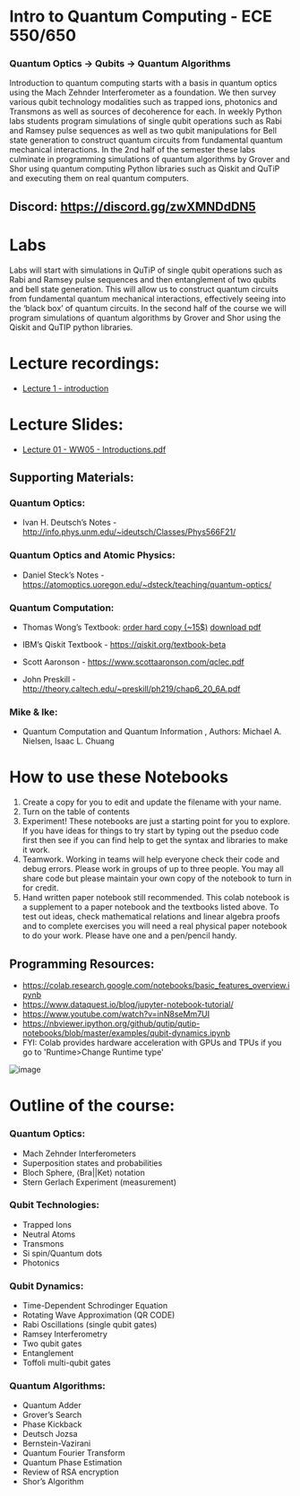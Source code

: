 # Intro to Quantum Computing - ECE 550/650

### Quantum Optics →  Qubits → Quantum Algorithms

Introduction to quantum computing starts with a basis in quantum optics using the Mach Zehnder Interferometer as a foundation. We then survey various qubit technology modalities such as trapped ions, photonics and Transmons as well as sources of decoherence for each.  In weekly Python labs students program simulations of single qubit operations such as Rabi and Ramsey pulse sequences as well as two qubit manipulations for Bell state generation to construct quantum circuits from fundamental quantum mechanical interactions. In the 2nd half of the semester these labs culminate in programming simulations of quantum algorithms by Grover and Shor using quantum computing Python libraries such as Qiskit and QuTiP and executing them on real quantum computers.

## Discord: https://discord.gg/zwXMNDdDN5 

# Labs
Labs will start with simulations in QuTiP of single qubit operations such as Rabi and Ramsey pulse sequences and then entanglement of two qubits and bell state generation. This will allow us to construct quantum circuits from fundamental quantum mechanical interactions, effectively seeing into the ‘black box’ of quantum circuits. 
In the second half of the course we will program simulations of quantum algorithms by Grover and Shor using the Qiskit and QuTIP python libraries.

# Lecture recordings:
* [Lecture 1 - introduction](https://echo360.org/media/429f82d9-5ae3-47b0-b9b0-78e48ced89a8/public)

# Lecture Slides: 
* [Lecture 01 - WW05 - Introductions.pdf](https://github.com/UMassIonTrappers/Introduction-to-Quantum-Computing/blob/main/Lecture%2001%20-%20WW05%20-%20Introductions.pdf)

## Supporting Materials:
### Quantum Optics:
  * Ivan H. Deutsch’s Notes - http://info.phys.unm.edu/~ideutsch/Classes/Phys566F21/

### Quantum Optics and Atomic Physics:
  * Daniel Steck’s Notes - https://atomoptics.uoregon.edu/~dsteck/teaching/quantum-optics/

### Quantum Computation:
* Thomas Wong’s Textbook: [order hard copy (~15$)](https://www.amazon.com/Introduction-Classical-Quantum-Computing-Thomas-dp-B09QP2MYYM/dp/B09QP2MYYM/) [download pdf](http://www.thomaswong.net/introduction-to-classical-and-quantum-computing-1e4p.pdf)

* IBM’s Qiskit Textbook - https://qiskit.org/textbook-beta

* Scott Aaronson - https://www.scottaaronson.com/qclec.pdf

* John Preskill - http://theory.caltech.edu/~preskill/ph219/chap6_20_6A.pdf

### Mike & Ike:
  * Quantum Computation and Quantum Information , Authors: Michael A. Nielsen, Isaac L. Chuang


# How to use these Notebooks

1. Create a copy for you to edit and update the filename with your name.
1. Turn on the table of contents
1.  Experiment! These notebooks are just a starting point for you to explore. If you have ideas for things to try start by typing out the pseduo code first then see if you can find help to get the syntax and libraries to make it work.
1. Teamwork. Working in teams will help everyone check their code and debug errors. Please work in groups of up to three people. You may all share code but please maintain your own copy of the notebook to turn in for credit.
1. Hand written paper notebook still recommended. This colab notebook is a supplement to a paper notebook and the textbooks listed above. To test out ideas, check mathematical relations and linear algebra proofs and to complete exercises you will need a real physical paper notebook to do your work. Please have one and a pen/pencil handy.


## Programming Resources:
*   https://colab.research.google.com/notebooks/basic_features_overview.ipynb
*   https://www.dataquest.io/blog/jupyter-notebook-tutorial/
*   https://www.youtube.com/watch?v=inN8seMm7UI
*   https://nbviewer.ipython.org/github/qutip/qutip-notebooks/blob/master/examples/qubit-dynamics.ipynb
* FYI: Colab provides hardware acceleration with GPUs and TPUs if you go to 'Runtime>Change Runtime type'


![image](https://github.com/user-attachments/assets/9fa08c27-c172-47f5-8e45-78d4e00ac5f1)


# Outline of the course:

### Quantum Optics: 
* Mach Zehnder Interferometers
* Superposition states and probabilities
* Bloch Sphere, ⟨Bra||Ket⟩ notation
* Stern Gerlach Experiment (measurement)

### Qubit Technologies: 
* Trapped Ions
* Neutral Atoms 
* Transmons
* Si spin/Quantum dots
* Photonics 

### Qubit Dynamics: 
* Time-Dependent Schrodinger Equation
* Rotating Wave Approximation (QR CODE)
* Rabi Oscillations (single qubit gates)
* Ramsey Interferometry
* Two qubit gates
* Entanglement
* Toffoli multi-qubit gates

### Quantum Algorithms:
* Quantum Adder
* Grover’s Search
* Phase Kickback 
* Deutsch Jozsa
* Bernstein-Vazirani 
* Quantum Fourier Transform 
* Quantum Phase Estimation
* Review of RSA encryption
* Shor’s Algorithm 
